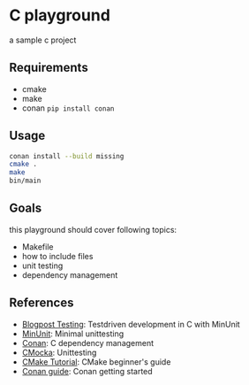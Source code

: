 # C playground

a sample c project

## Requirements

* cmake
* make
* conan `pip install conan`

## Usage

```sh
conan install --build missing
cmake .
make
bin/main
```

## Goals

this playground should cover following topics:

* Makefile
* how to include files
* unit testing
* dependency management

## References

* [Blogpost Testing][testing]: Testdriven development in C with MinUnit
* [MinUnit][minunit]: Minimal unittesting
* [Conan][conan]: C dependency management
* [CMocka][cmocka]: Unittesting
* [CMake Tutorial][cmake_tut]: CMake beginner's guide
* [Conan guide][conan_gs]: Conan getting started

[conan_gs]: http://docs.conan.io/en/latest/getting_started.html
[conan]: https://github.com/conan-io/conan
[minunit]: http://www.jera.com/techinfo/jtns/jtn002.html
[testing]: http://eradman.com/posts/tdd-in-c.html
[cmocka]: https://cmocka.org/
[cmake_tut]: https://cmake.org/cmake-tutorial/

